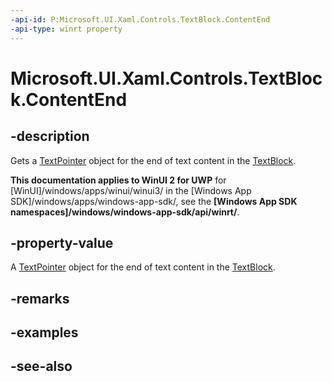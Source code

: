 ```yaml
---
-api-id: P:Microsoft.UI.Xaml.Controls.TextBlock.ContentEnd
-api-type: winrt property
---
```


<!-- Property syntax
public Windows.UI.Xaml.Documents.TextPointer ContentEnd { get; }
-->

# Microsoft.UI.Xaml.Controls.TextBlock.ContentEnd

## -description
Gets a [TextPointer](../microsoft.ui.xaml.documents/textpointer.md) object for the end of text content in the [TextBlock](textblock.md).

**This documentation applies to WinUI 2 for UWP** for [WinUI]/windows/apps/winui/winui3/ in the [Windows App SDK]/windows/apps/windows-app-sdk/, see the **[Windows App SDK namespaces]/windows/windows-app-sdk/api/winrt/**.

## -property-value
A [TextPointer](../microsoft.ui.xaml.documents/textpointer.md) object for the end of text content in the [TextBlock](textblock.md).

## -remarks

## -examples

## -see-also
